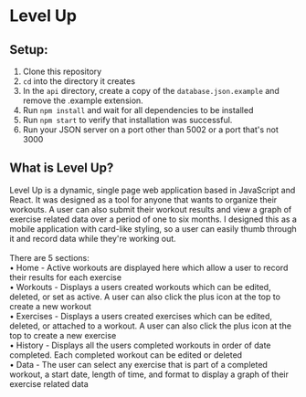 # Level Up
## Setup:
1. Clone this repository
2. `cd` into the directory it creates
3. In the `api` directory, create a copy of the `database.json.example` and remove the .example extension.
4. Run `npm install` and wait for all dependencies to be installed
5. Run `npm start` to verify that installation was successful.
6. Run your JSON server on a port other than 5002 or a port that's not 3000
## What is Level Up?
Level Up is a dynamic, single page web application based in JavaScript and React. It was designed as a tool for anyone that wants to organize their workouts. A user can also submit their workout results and view a graph of exercise related data over a period of one to six months. I designed this as a mobile application with card-like styling, so a user can easily thumb through it and record data while they're working out.\
\
There are 5 sections:\
• Home - Active workouts are displayed here which allow a user to record their results for each exercise\
• Workouts - Displays a users created workouts which can be edited, deleted, or set as active. A user can also click the plus icon at the top to create a new workout\
• Exercises - Displays a users created exercises which can be edited, deleted, or attached to a workout. A user can also click the plus icon at the top to create a new exercise\
• History - Displays all the users completed workouts in order of date completed. Each completed workout can be edited or deleted\
• Data - The user can select any exercise that is part of a completed workout, a start date, length of time, and format to display a graph of their exercise related data
